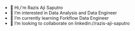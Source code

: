 - 👋 Hi,i'm Razis Aji Saputro
- 👀 I’m interested in Data Analysis and Data Engineer
- 🌱 I’m currently learning Forkflow Data Engineer
- 💞️ I’m looking to collaborate on linkedin://razis-aji-saputro

<!---
razisaji25/razisaji25 is a ✨ special ✨ repository because its `README.md` (this file) appears on your GitHub profile.
You can click the Preview link to take a look at your changes.
--->
